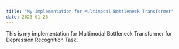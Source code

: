 ```yaml
---
title: "My implementation for Multimodal Bottleneck Transformer"
date: 2023-01-26
---
```


This is my  implementation for Multimodal Bottleneck Transformer for Depression Recognition Task.
